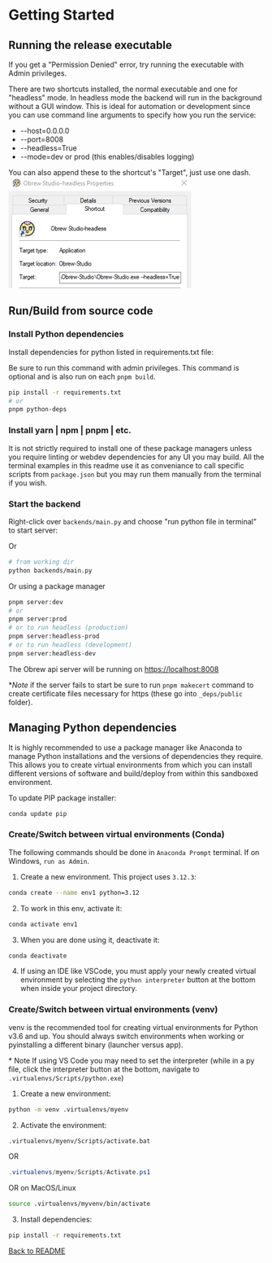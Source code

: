 # Getting Started

## Running the release executable

If you get a "Permission Denied" error, try running the executable with Admin privileges.

There are two shortcuts installed, the normal executable and one for "headless" mode. In headless mode the backend will run in the background without a GUI window. This is ideal for automation or development since you can use command line arguments to specify how you run the service:

- --host=0.0.0.0
- --port=8008
- --headless=True
- --mode=dev or prod (this enables/disables logging)

You can also append these to the shortcut's "Target", just use one dash.
<img src="images/headless-executable-props.png" />

## Run/Build from source code

### Install Python dependencies

Install dependencies for python listed in requirements.txt file:

Be sure to run this command with admin privileges. This command is optional and is also run on each `pnpm build`.

```bash
pip install -r requirements.txt
# or
pnpm python-deps
```

### Install yarn | npm | pnpm | etc.

It is not strictly required to install one of these package managers unless you require linting or webdev dependencies for any UI you may build. All the terminal examples in this readme use it as conveniance to call specific scripts from `package.json` but you may run them manually from the terminal if you wish.

### Start the backend

Right-click over `backends/main.py` and choose "run python file in terminal" to start server:

Or

```bash
# from working dir
python backends/main.py
```

Or using a package manager

```bash
pnpm server:dev
# or
pnpm server:prod
# or to run headless (production)
pnpm server:headless-prod
# or to run headless (development)
pnpm server:headless-dev
```

The Obrew api server will be running on [https://localhost:8008](https://localhost:8008)

\*_Note_ if the server fails to start be sure to run `pnpm makecert` command to create certificate files necessary for https (these go into `_deps/public` folder).

## Managing Python dependencies

It is highly recommended to use a package manager like Anaconda to manage Python installations and the versions of dependencies they require. This allows you to create virtual environments from which you can install different versions of software and build/deploy from within this sandboxed environment.

To update PIP package installer:

```bash
conda update pip
```

### Create/Switch between virtual environments (Conda)

The following commands should be done in `Anaconda Prompt` terminal. If on Windows, `run as Admin`.

1. Create a new environment. This project uses `3.12.3`:

```bash
conda create --name env1 python=3.12
```

2. To work in this env, activate it:

```bash
conda activate env1
```

3. When you are done using it, deactivate it:

```bash
conda deactivate
```

4. If using an IDE like VSCode, you must apply your newly created virtual environment by selecting the `python interpreter` button at the bottom when inside your project directory.

### Create/Switch between virtual environments (venv)

venv is the recommended tool for creating virtual environments for Python v3.6 and up. You should always switch environments when working or pyinstalling a different binary (launcher versus app).

\* Note If using VS Code you may need to set the interpreter (while in a py file, click the interpreter button at the bottom, navigate to `.virtualenvs/Scripts/python.exe`)

1. Create a new environment:

```bash
python -m venv .virtualenvs/myenv
```

2. Activate the environment:

```cmd
.virtualenvs/myenv/Scripts/activate.bat
```

OR

```powershell
.virtualenvs/myenv/Scripts/Activate.ps1
```

OR on MacOS/Linux

```bash
source .virtualenvs/myvenv/bin/activate
```

3. Install dependencies:

```bash
pip install -r requirements.txt
```

[Back to README](../README.md)
